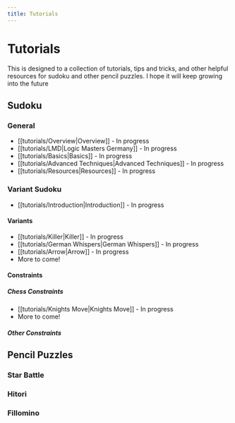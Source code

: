 ```yaml
---
title: Tutorials
---
```

# Tutorials

This is designed to a collection of tutorials, tips and tricks, and other helpful resources for sudoku and other pencil puzzles. I hope it will keep growing into the future

## Sudoku
### General
- [[tutorials/Overview|Overview]] - In progress
- [[tutorials/LMD|Logic Masters Germany]] - In progress
- [[tutorials/Basics|Basics]] - In progress
- [[tutorials/Advanced Techniques|Advanced Techniques]] - In progress
- [[tutorials/Resources|Resources]] - In progress

### Variant Sudoku
- [[tutorials/Introduction|Introduction]] - In progress
#### Variants
- [[tutorials/Killer|Killer]] - In progress
- [[tutorials/German Whispers|German Whispers]] - In progress
- [[tutorials/Arrow|Arrow]] - In progress
- More to come!

#### Constraints
##### Chess Constraints
- [[tutorials/Knights Move|Knights Move]] - In progress
- More to come!

##### Other Constraints

## Pencil Puzzles
### Star Battle



### Hitori





### Fillomino










